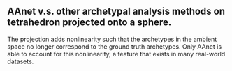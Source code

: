 ## AAnet v.s. other archetypal analysis methods on tetrahedron projected onto a sphere. 
The projection adds nonlinearity such that the archetypes in the ambient space no longer correspond to the ground truth archetypes. Only AAnet is able to account for this nonlinearity, a feature that exists in many real-world datasets.
